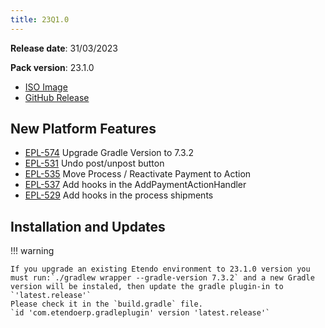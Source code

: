 ```yaml
---
title: 23Q1.0
---
```

**Release date**: 31/03/2023

**Pack version**: 23.1.0
- [ISO Image](https://etendo-appliances.s3.eu-west-1.amazonaws.com/etendo/iso/etendo-23Q1.3.iso)
- [GitHub Release](https://github.com/etendosoftware/etendo_core/releases/tag/23.1.0)

## New Platform Features

- [EPL-574](/docs.etendo.software/about/release-notes/details/23Q1-0-details#epl-574) Upgrade Gradle Version to 7.3.2
- [EPL-531](/docs.etendo.software/about/release-notes/details/23Q1-0-details#epl-531) Undo post/unpost button
- [EPL-535](/docs.etendo.software/about/release-notes/details/23Q1-0-details#epl-535) Move Process / Reactivate Payment to Action
- [EPL-537](/docs.etendo.software/about/release-notes/details/23Q1-0-details#epl-537) Add hooks in the AddPaymentActionHandler
- [EPL-529](/docs.etendo.software/about/release-notes/details/23Q1-0-details#epl-529) Add hooks in the process shipments


## Installation and Updates

!!! warning

    If you upgrade an existing Etendo environment to 23.1.0 version you must run:`./gradlew wrapper --gradle-version 7.3.2` and a new Gradle version will be instaled, then update the gradle plugin-in to `'latest.release'`
    Please check it in the `build.gradle` file.
    `id 'com.etendoerp.gradleplugin' version 'latest.release'`
